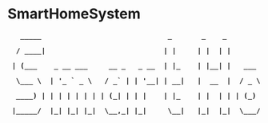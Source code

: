 # SmartHomeSystem

<center>
<pre><b>   _____                              _       _    _                                 _____                 _                       </pre></b>
<pre><b>  / ____|                            | |     | |  | |                               / ____|               | |                      </pre></b>
<pre><b> | (___    _ __ ___     __ _   _ __  | |_    | |__| |   ___    _ __ ___     ___    | (___    _   _   ___  | |_    ___   _ __ ___   </pre></b>
<pre><b>  \___ \  | '_ ` _ \   / _` | | '__| | __|   |  __  |  / _ \  | '_ ` _ \   / _ \    \___ \  | | | | / __| | __|  / _ \ | '_ ` _ \  </pre></b>
<pre><b>  ____) | | | | | | | | (_| | | |    | |_    | |  | | | (_) | | | | | | | |  __/    ____) | | |_| | \__ \ | |_  |  __/ | | | | | | </pre></b>
<pre><b> |_____/  |_| |_| |_|  \__,_| |_|     \__|   |_|  |_|  \___/  |_| |_| |_|  \___|   |_____/   \__, | |___/  \__|  \___| |_| |_| |_| </pre></b>
<pre><b>                                                                                              __/ |                                </pre></b>
<pre><b>                                                                                             |___/                                 </pre></b>
</center>
